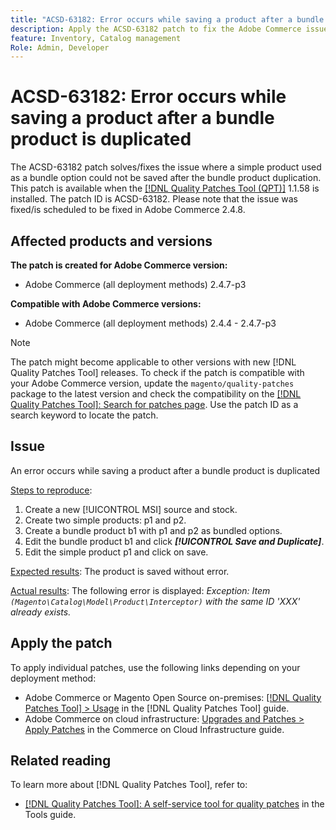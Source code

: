 ```yaml
---
title: "ACSD-63182: Error occurs while saving a product after a bundle product is duplicated"
description: Apply the ACSD-63182 patch to fix the Adobe Commerce issue where an error occurs while saving a product after a bundle product is duplicated with [!UICONTROL MSI] enabled.
feature: Inventory, Catalog management
Role: Admin, Developer
---
```


# ACSD-63182: Error occurs while saving a product after a bundle product is duplicated

The ACSD-63182 patch solves/fixes the issue where a simple product used as a bundle option could not be saved after the bundle product duplication. This patch is available when the [[!DNL Quality Patches Tool (QPT)]](/help/tools/quality-patches-tool/quality-patches-tool-to-self-serve-quality-patches.md) 1.1.58 is installed. The patch ID is ACSD-63182. Please note that the issue was fixed/is scheduled to be fixed in Adobe Commerce 2.4.8.

## Affected products and versions

**The patch is created for Adobe Commerce version:**

* Adobe Commerce (all deployment methods) 2.4.7-p3

**Compatible with Adobe Commerce versions:**

* Adobe Commerce (all deployment methods) 2.4.4 - 2.4.7-p3

>[!NOTE]
>
>The patch might become applicable to other versions with new [!DNL Quality Patches Tool] releases. To check if the patch is compatible with your Adobe Commerce version, update the `magento/quality-patches` package to the latest version and check the compatibility on the [[!DNL Quality Patches Tool]: Search for patches page](https://experienceleague.adobe.com/tools/commerce-quality-patches/index.html). Use the patch ID as a search keyword to locate the patch.

## Issue

An error occurs while saving a product after a bundle product is duplicated 

<u>Steps to reproduce</u>:

1. Create a new [!UICONTROL MSI] source and stock.
1. Create two simple products: p1 and p2.
1. Create a bundle product b1 with p1 and p2 as bundled options.
1. Edit the bundle product b1 and click ***[!UICONTROL Save and Duplicate]***.
1. Edit the simple product p1 and click on save. 

<u>Expected results</u>:
The product is saved without error.

<u>Actual results</u>:
The following error is displayed:
*Exception: Item <code>(Magento\Catalog\Model\Product\Interceptor)</code> with the same ID 'XXX' already exists.*

## Apply the patch

To apply individual patches, use the following links depending on your deployment method:

* Adobe Commerce or Magento Open Source on-premises: [[!DNL Quality Patches Tool] > Usage](/help/tools/quality-patches-tool/usage.md) in the [!DNL Quality Patches Tool] guide.
* Adobe Commerce on cloud infrastructure: [Upgrades and Patches > Apply Patches](https://experienceleague.adobe.com/docs/commerce-cloud-service/user-guide/develop/upgrade/apply-patches.html) in the Commerce on Cloud Infrastructure guide.

## Related reading

To learn more about [!DNL Quality Patches Tool], refer to:

* [[!DNL Quality Patches Tool]: A self-service tool for quality patches](/help/tools/quality-patches-tool/quality-patches-tool-to-self-serve-quality-patches.md) in the Tools guide.
